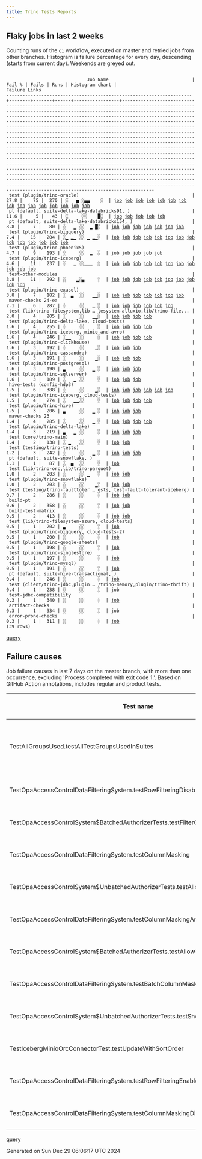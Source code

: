 ```yaml
---
title: Trino Tests Reports
---
```


## Flaky jobs in last 2 weeks

Counting runs of the `ci` workflow, executed on master and retried jobs from other branches.
Histogram is failure percentage for every day, descending (starts from current day).
Weekends are greyed out.
<pre><code>
                              Job Name                               | Fail % | Fails | Runs | Histogram chart |                                                                                                                                                                                                                                                                                                                                                                                                                                                                                                                                                                                                                  Failure Links                                                                                                                                                                                                                                                                                                                                                                                                                                                                                                                                                                                                                   
---------------------------------------------------------------------+--------+-------+------+-----------------+--------------------------------------------------------------------------------------------------------------------------------------------------------------------------------------------------------------------------------------------------------------------------------------------------------------------------------------------------------------------------------------------------------------------------------------------------------------------------------------------------------------------------------------------------------------------------------------------------------------------------------------------------------------------------------------------------------------------------------------------------------------------------------------------------------------------------------------------------------------------------------------------------------------------------------------------------------------------------------------------------------------------------------------------------------------------------------------------------------------------------------------------------------------------------------------------------------------------------------------------------
 test (plugin/trino-oracle)                                          |   27.8 |    75 |  270 | ░   ▅ ░▄▄    ░  | <a href="https://github.com/trinodb/trino/actions/runs/12478563624/job/34826372882">job</a> <a href="https://github.com/trinodb/trino/actions/runs/12478563624/job/34826373259">job</a> <a href="https://github.com/trinodb/trino/actions/runs/12478563624/job/34826373413">job</a> <a href="https://github.com/trinodb/trino/actions/runs/12478563624/job/34826373705">job</a> <a href="https://github.com/trinodb/trino/actions/runs/12478563624/job/34826373837">job</a> <a href="https://github.com/trinodb/trino/actions/runs/12445827558/job/34747612821">job</a> <a href="https://github.com/trinodb/trino/actions/runs/12445827558/job/34747612899">job</a> <a href="https://github.com/trinodb/trino/actions/runs/12445827558/job/34747612962">job</a> <a href="https://github.com/trinodb/trino/actions/runs/12445827558/job/34747613021">job</a> <a href="https://github.com/trinodb/trino/actions/runs/12445827558/job/34747613081">job</a> <a href="https://github.com/trinodb/trino/actions/runs/12426955866/job/34696147507">job</a> <a href="https://github.com/trinodb/trino/actions/runs/12426955866/job/34696147619">job</a> <a href="https://github.com/trinodb/trino/actions/runs/12426955866/job/34696147862">job</a> <a href="https://github.com/trinodb/trino/actions/runs/12426955866/job/34696147990">job</a> <a href="https://github.com/trinodb/trino/actions/runs/12426955866/job/34696148109">job</a>  
 pt (default, suite-delta-lake-databricks91, )                       |   11.6 |     5 |   43 | ░     ░░    █░  | <a href="https://github.com/trinodb/trino/actions/runs/12344535559/job/34447480561">job</a> <a href="https://github.com/trinodb/trino/actions/runs/12348725634/job/34458624834">job</a> <a href="https://github.com/trinodb/trino/actions/runs/12352087464/job/34468942130">job</a> <a href="https://github.com/trinodb/trino/actions/runs/12355766509/job/34480742560">job</a> <a href="https://github.com/trinodb/trino/actions/runs/12360870597/job/34497234630">job</a>                                                                                                                                                                                                                                                                                                                                                                                                                                                                                                                                                                                                                                                                                                                                                                                                                                  
 pt (default, suite-delta-lake-databricks154, )                      |    8.8 |     7 |   80 | ░   ▁ ░░  ▂ █░  | <a href="https://github.com/trinodb/trino/actions/runs/12476325378/job/34821210744">job</a> <a href="https://github.com/trinodb/trino/actions/runs/12392241084/job/34591681150">job</a> <a href="https://github.com/trinodb/trino/actions/runs/12344535559/job/34447482235">job</a> <a href="https://github.com/trinodb/trino/actions/runs/12348725634/job/34458628319">job</a> <a href="https://github.com/trinodb/trino/actions/runs/12352087464/job/34468945844">job</a> <a href="https://github.com/trinodb/trino/actions/runs/12355766509/job/34480747606">job</a> <a href="https://github.com/trinodb/trino/actions/runs/12360870597/job/34497238944">job</a>                                                                                                                                                                                                                                                                                                                                                                                                                                                                                                                                                                                                                                                                  
 test (plugin/trino-bigquery)                                        |    7.4 |    15 |  204 | ░▁ ▂▁ ░░ ▁ ▂▁░  | <a href="https://github.com/trinodb/trino/actions/runs/12511915854/job/34904598912">job</a> <a href="https://github.com/trinodb/trino/actions/runs/12517292970/job/34917850256">job</a> <a href="https://github.com/trinodb/trino/actions/runs/12497242070/job/34869722511">job</a> <a href="https://github.com/trinodb/trino/actions/runs/12479772210/job/34829513528">job</a> <a href="https://github.com/trinodb/trino/actions/runs/12479863512/job/34829754639">job</a> <a href="https://github.com/trinodb/trino/actions/runs/12407278381/job/34637090710">job</a> <a href="https://github.com/trinodb/trino/actions/runs/12413994543/job/34657158136">job</a> <a href="https://github.com/trinodb/trino/actions/runs/12368632940/job/34518979287">job</a> <a href="https://github.com/trinodb/trino/actions/runs/12368632940/job/34518979287">job</a> <a href="https://github.com/trinodb/trino/actions/runs/12377660993/job/34547808097">job</a> <a href="https://github.com/trinodb/trino/actions/runs/12378338097/job/34550028583">job</a> <a href="https://github.com/trinodb/trino/actions/runs/12378338097/job/34550028583">job</a> <a href="https://github.com/trinodb/trino/actions/runs/12355766509/job/34480203205">job</a> <a href="https://github.com/trinodb/trino/actions/runs/12360870597/job/34496813985">job</a>                                                                                  
 test (plugin/trino-phoenix5)                                        |    4.7 |     9 |  193 | ░     ░░  ▂  ░  | <a href="https://github.com/trinodb/trino/actions/runs/12402567106/job/34624404677">job</a> <a href="https://github.com/trinodb/trino/actions/runs/12402567106/job/34624404973">job</a> <a href="https://github.com/trinodb/trino/actions/runs/12402567106/job/34624405255">job</a> <a href="https://github.com/trinodb/trino/actions/runs/12402567106/job/34624405473">job</a> <a href="https://github.com/trinodb/trino/actions/runs/12402567106/job/34624405768">job</a>                                                                                                                                                                                                                                                                                                                                                                                                                                                                                                                                                                                                                                                                                                                                                                                                                                  
 test (plugin/trino-iceberg)                                         |    4.6 |    11 |  237 | ░   ▁ ░░▁▁▁  ░  | <a href="https://github.com/trinodb/trino/actions/runs/12474870064/job/34817532427">job</a> <a href="https://github.com/trinodb/trino/actions/runs/12476325378/job/34821031033">job</a> <a href="https://github.com/trinodb/trino/actions/runs/12422948111/job/34685653115">job</a> <a href="https://github.com/trinodb/trino/actions/runs/12439684547/job/34733942116">job</a> <a href="https://github.com/trinodb/trino/actions/runs/12404290196/job/34629253730">job</a> <a href="https://github.com/trinodb/trino/actions/runs/12411693355/job/34649977929">job</a> <a href="https://github.com/trinodb/trino/actions/runs/12411693355/job/34649977929">job</a> <a href="https://github.com/trinodb/trino/actions/runs/12391606780/job/34589112136">job</a> <a href="https://github.com/trinodb/trino/actions/runs/12392013902/job/34590357061">job</a> <a href="https://github.com/trinodb/trino/actions/runs/12392241084/job/34591061011">job</a> <a href="https://github.com/trinodb/trino/actions/runs/12383131434/job/34565277605">job</a>                                                                                                                                                                                                                                                                                                                                  
 test-other-modules                                                  |    3.8 |    11 |  292 | ░    ▂░▄     ░  | <a href="https://github.com/trinodb/trino/actions/runs/12462561477/job/34783656217">job</a> <a href="https://github.com/trinodb/trino/actions/runs/12462739959/job/34784089527">job</a> <a href="https://github.com/trinodb/trino/actions/runs/12463719526/job/34786574272">job</a> <a href="https://github.com/trinodb/trino/actions/runs/12463782682/job/34786743700">job</a> <a href="https://github.com/trinodb/trino/actions/runs/12468610037/job/34800121845">job</a> <a href="https://github.com/trinodb/trino/actions/runs/12445332216/job/34746537598">job</a> <a href="https://github.com/trinodb/trino/actions/runs/12439628680/job/34733737516">job</a> <a href="https://github.com/trinodb/trino/actions/runs/12439684547/job/34733896800">job</a> <a href="https://github.com/trinodb/trino/actions/runs/12392241084/job/34590989321">job</a> <a href="https://github.com/trinodb/trino/actions/runs/12377277954/job/34546403045">job</a>                                                                                                                                                                                                                                                                                                                                                                                                                  
 test (plugin/trino-exasol)                                          |    3.8 |     7 |  182 | ░  ▃  ░░   ▁▁░  | <a href="https://github.com/trinodb/trino/actions/runs/12497242070/job/34869724919">job</a> <a href="https://github.com/trinodb/trino/actions/runs/12392241084/job/34591059081">job</a> <a href="https://github.com/trinodb/trino/actions/runs/12378338097/job/34550035954">job</a> <a href="https://github.com/trinodb/trino/actions/runs/12378338097/job/34550035954">job</a> <a href="https://github.com/trinodb/trino/actions/runs/12383131434/job/34565276032">job</a> <a href="https://github.com/trinodb/trino/actions/runs/12352097338/job/34468461255">job</a> <a href="https://github.com/trinodb/trino/actions/runs/12352097338/job/34468461255">job</a>                                                                                                                                                                                                                                                                                                                                                                                                                                                                                                                                                                                                                                                                  
 maven-checks 24-ea                                                  |    2.1 |     6 |  287 | ░     ░░   ▁ ░  | <a href="https://github.com/trinodb/trino/actions/runs/12392241084/job/34590989072">job</a> <a href="https://github.com/trinodb/trino/actions/runs/12372248284/job/34530030929">job</a> <a href="https://github.com/trinodb/trino/actions/runs/12372248284/job/34530030929">job</a> <a href="https://github.com/trinodb/trino/actions/runs/12377277954/job/34546399408">job</a> <a href="https://github.com/trinodb/trino/actions/runs/12378338097/job/34549967944">job</a> <a href="https://github.com/trinodb/trino/actions/runs/12378338097/job/34549967944">job</a>                                                                                                                                                                                                                                                                                                                                                                                                                                                                                                                                                                                                                                                                                                                                                  
 test (lib/trino-filesystem,lib … lesystem-alluxio,lib/trino-file... |    2.0 |     4 |  205 | ░     ░░   ▁▁░  | <a href="https://github.com/trinodb/trino/actions/runs/12378338097/job/34550023244">job</a> <a href="https://github.com/trinodb/trino/actions/runs/12378338097/job/34550023244">job</a> <a href="https://github.com/trinodb/trino/actions/runs/12352097338/job/34468452497">job</a> <a href="https://github.com/trinodb/trino/actions/runs/12352097338/job/34468452497">job</a>                                                                                                                                                                                                                                                                                                                                                                                                                                                                                                                                                                                                                                                                                                                                                                                                                                                                                                                  
 test (plugin/trino-delta-lake, cloud-tests)                         |    1.6 |     4 |  255 | ░     ░░     ░  | <a href="https://github.com/trinodb/trino/actions/runs/12439628680/job/34733761426">job</a> <a href="https://github.com/trinodb/trino/actions/runs/12406185777/job/34634285437">job</a> <a href="https://github.com/trinodb/trino/actions/runs/12422450007/job/34684187790">job</a> <a href="https://github.com/trinodb/trino/actions/runs/12403055334/job/34625852525">job</a>                                                                                                                                                                                                                                                                                                                                                                                                                                                                                                                                                                                                                                                                                                                                                                                                                                                                                                                  
 test (plugin/trino-iceberg, minio-and-avro)                         |    1.6 |     4 |  246 | ░▁▁   ░░     ░  | <a href="https://github.com/trinodb/trino/actions/runs/12511915854/job/34904602008">job</a> <a href="https://github.com/trinodb/trino/actions/runs/12506777818/job/34892265285">job</a> <a href="https://github.com/trinodb/trino/actions/runs/12462575688/job/34783712926">job</a> <a href="https://github.com/trinodb/trino/actions/runs/12439628680/job/34733763543">job</a>                                                                                                                                                                                                                                                                                                                                                                                                                                                                                                                                                                                                                                                                                                                                                                                                                                                                                                                  
 test (plugin/trino-clickhouse)                                      |    1.6 |     3 |  192 | ░     ░░    ▁░  | <a href="https://github.com/trinodb/trino/actions/runs/12427190535/job/34696648213">job</a> <a href="https://github.com/trinodb/trino/actions/runs/12352097338/job/34468457527">job</a> <a href="https://github.com/trinodb/trino/actions/runs/12352097338/job/34468457527">job</a>                                                                                                                                                                                                                                                                                                                                                                                                                                                                                                                                                                                                                                                                                                                                                                                                                                                                                                                                                                                                  
 test (plugin/trino-cassandra)                                       |    1.6 |     3 |  191 | ░     ░░    ▁░  | <a href="https://github.com/trinodb/trino/actions/runs/12462561477/job/34783682305">job</a> <a href="https://github.com/trinodb/trino/actions/runs/12352874307/job/34471057557">job</a> <a href="https://github.com/trinodb/trino/actions/runs/12352874307/job/34471057557">job</a>                                                                                                                                                                                                                                                                                                                                                                                                                                                                                                                                                                                                                                                                                                                                                                                                                                                                                                                                                                                                  
 test (plugin/trino-postgresql)                                      |    1.6 |     3 |  190 | ▃     ░░   ▁ ░  | <a href="https://github.com/trinodb/trino/actions/runs/12526257038/job/34938642599">job</a> <a href="https://github.com/trinodb/trino/actions/runs/12378338097/job/34550044308">job</a> <a href="https://github.com/trinodb/trino/actions/runs/12378338097/job/34550044308">job</a>                                                                                                                                                                                                                                                                                                                                                                                                                                                                                                                                                                                                                                                                                                                                                                                                                                                                                                                                                                                                  
 test (plugin/trino-sqlserver)                                       |    1.6 |     3 |  189 | ░   ▁ ░░     ░  | <a href="https://github.com/trinodb/trino/actions/runs/12479772210/job/34829523204">job</a> <a href="https://github.com/trinodb/trino/actions/runs/12463163315/job/34785147818">job</a> <a href="https://github.com/trinodb/trino/actions/runs/12392013902/job/34590365305">job</a>                                                                                                                                                                                                                                                                                                                                                                                                                                                                                                                                                                                                                                                                                                                                                                                                                                                                                                                                                                                                  
 hive-tests (config-hdp3)                                            |    1.5 |     6 |  388 | ░     ░░    ▁░  | <a href="https://github.com/trinodb/trino/actions/runs/12377277954/job/34546400531">job</a> <a href="https://github.com/trinodb/trino/actions/runs/12344535559/job/34447215601">job</a> <a href="https://github.com/trinodb/trino/actions/runs/12348725634/job/34458103320">job</a> <a href="https://github.com/trinodb/trino/actions/runs/12352087464/job/34468366575">job</a> <a href="https://github.com/trinodb/trino/actions/runs/12355766509/job/34480132348">job</a> <a href="https://github.com/trinodb/trino/actions/runs/12360870597/job/34496767789">job</a>                                                                                                                                                                                                                                                                                                                                                                                                                                                                                                                                                                                                                                                                                                                                                  
 test (plugin/trino-iceberg, cloud-tests)                            |    1.5 |     4 |  274 | ░   ▁▁░░     ░  | <a href="https://github.com/trinodb/trino/actions/runs/12474870064/job/34817532669">job</a> <a href="https://github.com/trinodb/trino/actions/runs/12476325378/job/34821031197">job</a> <a href="https://github.com/trinodb/trino/actions/runs/12463782682/job/34786781881">job</a> <a href="https://github.com/trinodb/trino/actions/runs/12465571534/job/34791622672">job</a>                                                                                                                                                                                                                                                                                                                                                                                                                                                                                                                                                                                                                                                                                                                                                                                                                                                                                                                  
 test (plugin/trino-hive)                                            |    1.5 |     3 |  206 | ▃     ░░   ▁ ░  | <a href="https://github.com/trinodb/trino/actions/runs/12526257038/job/34938641513">job</a> <a href="https://github.com/trinodb/trino/actions/runs/12368632940/job/34518986668">job</a> <a href="https://github.com/trinodb/trino/actions/runs/12368632940/job/34518986668">job</a>                                                                                                                                                                                                                                                                                                                                                                                                                                                                                                                                                                                                                                                                                                                                                                                                                                                                                                                                                                                                  
 maven-checks 23                                                     |    1.4 |     4 |  285 | ░     ░░   ▁ ░  | <a href="https://github.com/trinodb/trino/actions/runs/12392241084/job/34590988527">job</a> <a href="https://github.com/trinodb/trino/actions/runs/12377277954/job/34546398887">job</a> <a href="https://github.com/trinodb/trino/actions/runs/12378338097/job/34549967510">job</a> <a href="https://github.com/trinodb/trino/actions/runs/12378338097/job/34549967510">job</a>                                                                                                                                                                                                                                                                                                                                                                                                                                                                                                                                                                                                                                                                                                                                                                                                                                                                                                                  
 test (plugin/trino-delta-lake)                                      |    1.4 |     3 |  219 | ▃   ▁ ░░     ░  | <a href="https://github.com/trinodb/trino/actions/runs/12526257038/job/34938641035">job</a> <a href="https://github.com/trinodb/trino/actions/runs/12481074009/job/34832984307">job</a> <a href="https://github.com/trinodb/trino/actions/runs/12411809790/job/34650313102">job</a>                                                                                                                                                                                                                                                                                                                                                                                                                                                                                                                                                                                                                                                                                                                                                                                                                                                                                                                                                                                                  
 test (core/trino-main)                                              |    1.4 |     2 |  138 | ░ ▂   ░░     ░  | <a href="https://github.com/trinodb/trino/actions/runs/12502114796/job/34880639046">job</a> <a href="https://github.com/trinodb/trino/actions/runs/12360870597/job/34496811830">job</a>                                                                                                                                                                                                                                                                                                                                                                                                                                                                                                                                                                                                                                                                                                                                                                                                                                                                                                                                                                                                                                                                                  
 test (testing/trino-tests)                                          |    1.2 |     3 |  242 | ░     ░░   ▁ ░  | <a href="https://github.com/trinodb/trino/actions/runs/12439684547/job/34733948047">job</a> <a href="https://github.com/trinodb/trino/actions/runs/12368632940/job/34518995803">job</a> <a href="https://github.com/trinodb/trino/actions/runs/12368632940/job/34518995803">job</a>                                                                                                                                                                                                                                                                                                                                                                                                                                                                                                                                                                                                                                                                                                                                                                                                                                                                                                                                                                                                  
 pt (default, suite-snowflake, )                                     |    1.1 |     1 |   87 | ░  ▄  ░░     ░  | <a href="https://github.com/trinodb/trino/actions/runs/12497242070/job/34869839524">job</a>                                                                                                                                                                                                                                                                                                                                                                                                                                                                                                                                                                                                                                                                                                                                                                                                                                                                                                                                                                                                                                                                                                                                                                  
 test (lib/trino-orc,lib/trino-parquet)                              |    1.0 |     2 |  203 | ░     ░░ ▁   ░  | <a href="https://github.com/trinodb/trino/actions/runs/12404758413/job/34630462973">job</a> <a href="https://github.com/trinodb/trino/actions/runs/12404758413/job/34630462973">job</a>                                                                                                                                                                                                                                                                                                                                                                                                                                                                                                                                                                                                                                                                                                                                                                                                                                                                                                                                                                                                                                                                                  
 test (plugin/trino-snowflake)                                       |    1.0 |     2 |  203 | ░     ░░    ▁░  | <a href="https://github.com/trinodb/trino/actions/runs/12352097338/job/34468470635">job</a> <a href="https://github.com/trinodb/trino/actions/runs/12352097338/job/34468470635">job</a>                                                                                                                                                                                                                                                                                                                                                                                                                                                                                                                                                                                                                                                                                                                                                                                                                                                                                                                                                                                                                                                                                  
 test (testing/trino-faulttoler … ests, test-fault-tolerant-iceberg) |    0.7 |     2 |  286 | ░     ░░     ░  | <a href="https://github.com/trinodb/trino/actions/runs/12511915854/job/34904606154">job</a> <a href="https://github.com/trinodb/trino/actions/runs/12388260803/job/34579119869">job</a>                                                                                                                                                                                                                                                                                                                                                                                                                                                                                                                                                                                                                                                                                                                                                                                                                                                                                                                                                                                                                                                                                  
 build-pt                                                            |    0.6 |     2 |  358 | ░     ░░     ░  | <a href="https://github.com/trinodb/trino/actions/runs/12392013902/job/34590292259">job</a> <a href="https://github.com/trinodb/trino/actions/runs/12377277954/job/34546402194">job</a>                                                                                                                                                                                                                                                                                                                                                                                                                                                                                                                                                                                                                                                                                                                                                                                                                                                                                                                                                                                                                                                                                  
 build-test-matrix                                                   |    0.5 |     2 |  413 | ░     ░░     ░  | <a href="https://github.com/trinodb/trino/actions/runs/12416695859/job/34665927347">job</a> <a href="https://github.com/trinodb/trino/actions/runs/12377277954/job/34546402616">job</a>                                                                                                                                                                                                                                                                                                                                                                                                                                                                                                                                                                                                                                                                                                                                                                                                                                                                                                                                                                                                                                                                                  
 test (lib/trino-filesystem-azure, cloud-tests)                      |    0.5 |     1 |  202 | ▃     ░░     ░  | <a href="https://github.com/trinodb/trino/actions/runs/12527033614/job/34940207820">job</a>                                                                                                                                                                                                                                                                                                                                                                                                                                                                                                                                                                                                                                                                                                                                                                                                                                                                                                                                                                                                                                                                                                                                                                  
 test (plugin/trino-bigquery, cloud-tests-2)                         |    0.5 |     1 |  200 | ░     ░░     ░  | <a href="https://github.com/trinodb/trino/actions/runs/12392241084/job/34591053839">job</a>                                                                                                                                                                                                                                                                                                                                                                                                                                                                                                                                                                                                                                                                                                                                                                                                                                                                                                                                                                                                                                                                                                                                                                  
 test (plugin/trino-google-sheets)                                   |    0.5 |     1 |  198 | ░     ░░     ░  | <a href="https://github.com/trinodb/trino/actions/runs/12413767391/job/34656423478">job</a>                                                                                                                                                                                                                                                                                                                                                                                                                                                                                                                                                                                                                                                                                                                                                                                                                                                                                                                                                                                                                                                                                                                                                                  
 test (plugin/trino-singlestore)                                     |    0.5 |     1 |  197 | ░     ░░     ░  | <a href="https://github.com/trinodb/trino/actions/runs/12392241084/job/34591067892">job</a>                                                                                                                                                                                                                                                                                                                                                                                                                                                                                                                                                                                                                                                                                                                                                                                                                                                                                                                                                                                                                                                                                                                                                                  
 test (plugin/trino-mysql)                                           |    0.5 |     1 |  191 | ░     ░░     ░  | <a href="https://github.com/trinodb/trino/actions/runs/12413767391/job/34656429364">job</a>                                                                                                                                                                                                                                                                                                                                                                                                                                                                                                                                                                                                                                                                                                                                                                                                                                                                                                                                                                                                                                                                                                                                                                  
 pt (default, suite-hive-transactional, )                            |    0.4 |     1 |  246 | ░     ░░     ░  | <a href="https://github.com/trinodb/trino/actions/runs/12417116082/job/34667861904">job</a>                                                                                                                                                                                                                                                                                                                                                                                                                                                                                                                                                                                                                                                                                                                                                                                                                                                                                                                                                                                                                                                                                                                                                                  
 test (client/trino-jdbc,plugin … /trino-memory,plugin/trino-thrift) |    0.4 |     1 |  238 | ░     ░░     ░  | <a href="https://github.com/trinodb/trino/actions/runs/12411834387/job/34650384443">job</a>                                                                                                                                                                                                                                                                                                                                                                                                                                                                                                                                                                                                                                                                                                                                                                                                                                                                                                                                                                                                                                                                                                                                                                  
 test-jdbc-compatibility                                             |    0.3 |     1 |  340 | ░     ░░     ░  | <a href="https://github.com/trinodb/trino/actions/runs/12377277954/job/34546401792">job</a>                                                                                                                                                                                                                                                                                                                                                                                                                                                                                                                                                                                                                                                                                                                                                                                                                                                                                                                                                                                                                                                                                                                                                                  
 artifact-checks                                                     |    0.3 |     1 |  334 | ░     ░░     ░  | <a href="https://github.com/trinodb/trino/actions/runs/12377277954/job/34546401383">job</a>                                                                                                                                                                                                                                                                                                                                                                                                                                                                                                                                                                                                                                                                                                                                                                                                                                                                                                                                                                                                                                                                                                                                                                  
 error-prone-checks                                                  |    0.3 |     1 |  311 | ░     ░░     ░  | <a href="https://github.com/trinodb/trino/actions/runs/12377277954/job/34546399897">job</a>                                                                                                                                                                                                                                                                                                                                                                                                                                                                                                                                                                                                                                                                                                                                                                                                                                                                                                                                                                                                                                                                                                                                                                  
(39 rows)
</code></pre>
[query](https://github.com/trinodb/reports/blob/403bf110cf410ec7d48c942745fed7b55ef37475/sql/tests/jobs.sql)

## Failure causes

Job failure causes in last 7 days on the master branch, with more than one occurrence,
excluding 'Process completed with exit code 1.'.
Based on GitHub Action annotations, includes regular and product tests.

| Test name                                                                         | Message                                                                    | Test failures | Run failures | % of runs | First seen at           | Last seen at            | Failure Links                                                                                                                                                                                                                                                                                                                    |
| --------------------------------------------------------------------------------- | -------------------------------------------------------------------------- | -------------:| ------------:| ---------:| ----------------------- | ----------------------- | -------------------------------------------------------------------------------------------------------------------------------------------------------------------------------------------------------------------------------------------------------------------------------------------------------------------------------- |
| TestAllGroupsUsed.testAllTestGroupsUsedInSuites                                   | \[All groups defined by TestGroups should be used in test suites\] \&lt;br/\&gt; |             4 |            4 |       1.2 | 2024-12-23 08:54:14.000 | 2024-12-23 22:04:42.000 | <a href="https://github.com/trinodb/trino/actions/runs/12463719526/job/34786574272">job</a> <a href="https://github.com/trinodb/trino/actions/runs/12463782682/job/34786743700">job</a> <a href="https://github.com/trinodb/trino/actions/runs/12468610037/job/34800121845">job</a> <a href="https://github.com/trinodb/trino/actions/runs/12473316147/job/34813606826">job</a>  |
| TestOpaAccessControlDataFilteringSystem.testRowFilteringDisabledDoesNothing       | Failed to submit policy: \{\&lt;br/\&gt;                                         |             2 |            2 |       0.6 | 2024-12-23 07:12:20.000 | 2024-12-23 07:30:07.000 | <a href="https://github.com/trinodb/trino/actions/runs/12462561477/job/34783656217">job</a> <a href="https://github.com/trinodb/trino/actions/runs/12462739959/job/34784089527">job</a>                                                                                                                                                                  |
| TestOpaAccessControlSystem$BatchedAuthorizerTests.testFilterOutItemsBatch         | Failed to submit policy: \{\&lt;br/\&gt;                                         |             2 |            2 |       0.6 | 2024-12-23 07:12:20.000 | 2024-12-23 07:30:07.000 | <a href="https://github.com/trinodb/trino/actions/runs/12462561477/job/34783656217">job</a> <a href="https://github.com/trinodb/trino/actions/runs/12462739959/job/34784089527">job</a>                                                                                                                                                                  |
| TestOpaAccessControlDataFilteringSystem.testColumnMasking                         | Failed to submit policy: \{\&lt;br/\&gt;                                         |             2 |            2 |       0.6 | 2024-12-23 07:12:20.000 | 2024-12-23 07:30:07.000 | <a href="https://github.com/trinodb/trino/actions/runs/12462561477/job/34783656217">job</a> <a href="https://github.com/trinodb/trino/actions/runs/12462739959/job/34784089527">job</a>                                                                                                                                                                  |
| TestOpaAccessControlSystem$UnbatchedAuthorizerTests.testAllowsQueryAndFilters     | Failed to submit policy: \{\&lt;br/\&gt;                                         |             2 |            2 |       0.6 | 2024-12-23 07:12:20.000 | 2024-12-23 07:30:07.000 | <a href="https://github.com/trinodb/trino/actions/runs/12462561477/job/34783656217">job</a> <a href="https://github.com/trinodb/trino/actions/runs/12462739959/job/34784089527">job</a>                                                                                                                                                                  |
| TestOpaAccessControlDataFilteringSystem.testColumnMaskingAndRowFiltering          | Failed to submit policy: \{\&lt;br/\&gt;                                         |             2 |            2 |       0.6 | 2024-12-23 07:12:20.000 | 2024-12-23 07:30:07.000 | <a href="https://github.com/trinodb/trino/actions/runs/12462561477/job/34783656217">job</a> <a href="https://github.com/trinodb/trino/actions/runs/12462739959/job/34784089527">job</a>                                                                                                                                                                  |
| TestOpaAccessControlSystem$BatchedAuthorizerTests.testAllowUnbatchedQuery         | Failed to submit policy: \{\&lt;br/\&gt;                                         |             2 |            2 |       0.6 | 2024-12-23 07:12:20.000 | 2024-12-23 07:30:07.000 | <a href="https://github.com/trinodb/trino/actions/runs/12462561477/job/34783656217">job</a> <a href="https://github.com/trinodb/trino/actions/runs/12462739959/job/34784089527">job</a>                                                                                                                                                                  |
| TestOpaAccessControlDataFilteringSystem.testBatchColumnMasking                    | Failed to submit policy: \{\&lt;br/\&gt;                                         |             2 |            2 |       0.6 | 2024-12-23 07:12:20.000 | 2024-12-23 07:30:07.000 | <a href="https://github.com/trinodb/trino/actions/runs/12462561477/job/34783656217">job</a> <a href="https://github.com/trinodb/trino/actions/runs/12462739959/job/34784089527">job</a>                                                                                                                                                                  |
| TestOpaAccessControlSystem$UnbatchedAuthorizerTests.testShouldDenyQueryIfDirected | Failed to submit policy: \{\&lt;br/\&gt;                                         |             2 |            2 |       0.6 | 2024-12-23 07:12:20.000 | 2024-12-23 07:30:07.000 | <a href="https://github.com/trinodb/trino/actions/runs/12462561477/job/34783656217">job</a> <a href="https://github.com/trinodb/trino/actions/runs/12462739959/job/34784089527">job</a>                                                                                                                                                                  |
| TestIcebergMinioOrcConnectorTest.testUpdateWithSortOrder                          | Test must produce at least two row groups                                  |             2 |            2 |       0.6 | 2024-12-26 18:12:53.000 | 2024-12-27 05:08:31.000 | <a href="https://github.com/trinodb/trino/actions/runs/12506777818/job/34892265285">job</a> <a href="https://github.com/trinodb/trino/actions/runs/12511915854/job/34904602008">job</a>                                                                                                                                                                  |
| TestOpaAccessControlDataFilteringSystem.testRowFilteringEnabled                   | Failed to submit policy: \{\&lt;br/\&gt;                                         |             2 |            2 |       0.6 | 2024-12-23 07:12:20.000 | 2024-12-23 07:30:07.000 | <a href="https://github.com/trinodb/trino/actions/runs/12462561477/job/34783656217">job</a> <a href="https://github.com/trinodb/trino/actions/runs/12462739959/job/34784089527">job</a>                                                                                                                                                                  |
| TestOpaAccessControlDataFilteringSystem.testColumnMaskingDisabledDoesNothing      | Failed to submit policy: \{\&lt;br/\&gt;                                         |             2 |            2 |       0.6 | 2024-12-23 07:12:20.000 | 2024-12-23 07:30:07.000 | <a href="https://github.com/trinodb/trino/actions/runs/12462561477/job/34783656217">job</a> <a href="https://github.com/trinodb/trino/actions/runs/12462739959/job/34784089527">job</a>                                                                                                                                                                  |

[query](https://github.com/trinodb/reports/blob/403bf110cf410ec7d48c942745fed7b55ef37475/sql/tests/annotations.sql)

Generated on Sun Dec 29 06:06:17 UTC 2024
